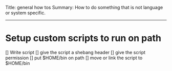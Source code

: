 Title: general how tos
Summary: How to do something that is not language or system specific.
- - -

# Setup custom scripts to run on path

[] Write script
[] give the script a shebang header
[] give the script permission
[] put $HOME/bin on path
[] move or link the script to $HOME/bin


